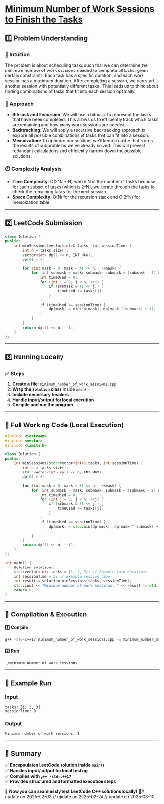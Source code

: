 # **[Minimum Number of Work Sessions to Finish the Tasks](https://leetcode.com/problems/minimum-number-of-work-sessions-to-finish-the-tasks/description/)**  

## **1️⃣ Problem Understanding**  
### **📌 Intuition**  
The problem is about scheduling tasks such that we can determine the minimum number of work sessions needed to complete all tasks, given certain constraints. Each task has a specific duration, and each work session has a maximum duration. After completing a session, we can start another session with potentially different tasks . This leads us to think about finding combinations of tasks that fit into each session optimally. 

### **🚀 Approach**  
- **Bitmask and Recursion:** We will use a bitmask to represent the tasks that have been completed. This allows us to efficiently track which tasks are remaining and how many work sessions are needed. 
- **Backtracking:** We will apply a recursive backtracking approach to explore all possible combinations of tasks that can fit into a session.
- **Memoization:** To optimize our solution, we'll keep a cache that stores the results of subproblems we've already solved. This will prevent redundant calculations and efficiently narrow down the possible solutions.

### **⏱️ Complexity Analysis**  
- **Time Complexity**: O(2^N * N) where N is the number of tasks because for each subset of tasks (which is 2^N), we iterate through the tasks to check the remaining tasks for the next session.  
- **Space Complexity**: O(N) for the recursion stack and O(2^N) for memoization table.  

---  

## **2️⃣ LeetCode Submission**  
```cpp
class Solution {
public:
    int minSessions(vector<int>& tasks, int sessionTime) {
        int n = tasks.size();
        vector<int> dp(1 << n, INT_MAX);
        dp[0] = 0;

        for (int mask = 0; mask < (1 << n); ++mask) {
            for (int submask = mask; submask; submask = (submask - 1) & mask) {
                int timeUsed = 0;
                for (int j = 0; j < n; ++j) {
                    if (submask & (1 << j)) {
                        timeUsed += tasks[j];
                    }
                }
                if (timeUsed <= sessionTime) {
                    dp[mask] = min(dp[mask], dp[mask ^ submask] + 1);
                }
            }
        }
        return dp[(1 << n) - 1];
    }
};
```  

---  

## **3️⃣ Running Locally**  
### **✅ Steps**  
1. **Create a file**: `minimum_number_of_work_sessions.cpp`  
2. **Wrap the `Solution` class** inside `main()`  
3. **Include necessary headers**  
4. **Handle input/output for local execution**  
5. **Compile and run the program**  

---  

## **📝 Full Working Code (Local Execution)**  
```cpp
#include <iostream>
#include <vector>
#include <limits.h>

class Solution {
public:
    int minSessions(std::vector<int>& tasks, int sessionTime) {
        int n = tasks.size();
        std::vector<int> dp(1 << n, INT_MAX);
        dp[0] = 0;

        for (int mask = 0; mask < (1 << n); ++mask) {
            for (int submask = mask; submask; submask = (submask - 1) & mask) {
                int timeUsed = 0;
                for (int j = 0; j < n; ++j) {
                    if (submask & (1 << j)) {
                        timeUsed += tasks[j];
                    }
                }
                if (timeUsed <= sessionTime) {
                    dp[mask] = std::min(dp[mask], dp[mask ^ submask] + 1);
                }
            }
        }
        return dp[(1 << n) - 1];
    }
};

int main() {
    Solution solution;
    std::vector<int> tasks = {1, 2, 3}; // Example task durations
    int sessionTime = 3; // Example session time
    int result = solution.minSessions(tasks, sessionTime);
    std::cout << "Minimum number of work sessions: " << result << std::endl;
    return 0;
}
```  

---  

## **🔧 Compilation & Execution**  
#### **1️⃣ Compile**  
```bash
g++ -std=c++17 minimum_number_of_work_sessions.cpp -o minimum_number_of_work_sessions
```  

#### **2️⃣ Run**  
```bash
./minimum_number_of_work_sessions
```  

---  

## **🎯 Example Run**  
### **Input**  
```
tasks: [1, 2, 3]
sessionTime: 3
```  
### **Output**  
```
Minimum number of work sessions: 2
```  

---  

## **📌 Summary**  
✅ **Encapsulates LeetCode solution inside `main()`**  
✅ **Handles input/output for local testing**  
✅ **Compiles with `g++ -std=c++17`**  
✅ **Provides structured and formatted execution steps**  

🚀 **Now you can seamlessly test LeetCode C++ solutions locally!** 🚀// update on 2025-02-03
// update on 2025-02-24
// update on 2025-03-10
